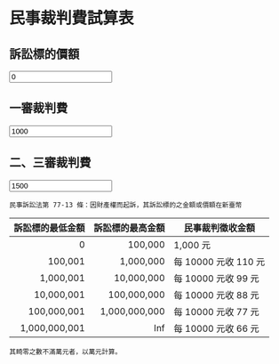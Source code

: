 # 民事裁判費試算表
## 訴訟標的價額

<input type="number" value="0">

## 一審裁判費

<input type="number" value="1000">

## 二、三審裁判費

<input type="number" value="1500">

    民事訴訟法第 77-13 條：因財產權而起訴，其訴訟標的之金額或價額在新臺幣

訴訟標的最低金額|訴訟標的最高金額|民事裁判徵收金額
------------:|------------:|-
0            |      100,000|1,000 元
100,001      |    1,000,000|每 10000 元收 110 元
1,000,001    |   10,000,000|每 10000 元收 99 元
10,000,001   |  100,000,000|每 10000 元收 88 元
100,000,001  |1,000,000,000|每 10000 元收 77 元
1,000,000,001|          Inf|每 10000 元收 66 元

    其畸零之數不滿萬元者，以萬元計算。
